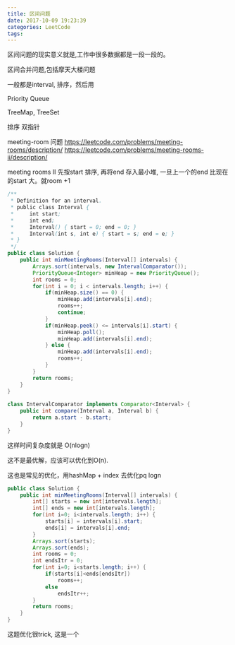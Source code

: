 ```yaml
---
title: 区间问题
date: 2017-10-09 19:23:39
categories: LeetCode
tags:
---
```


区间问题的现实意义就是,工作中很多数据都是一段一段的。

区间合并问题,包括摩天大楼问题

一般都是interval, 排序，然后用

Priority Queue

TreeMap, TreeSet

排序 双指针


meeting-room 问题
https://leetcode.com/problems/meeting-rooms/description/
https://leetcode.com/problems/meeting-rooms-ii/description/

meeting rooms II
先按start 排序, 再将end 存入最小堆, 一旦上一个的end 比现在的start 大。就room +1

```java
/**
 * Definition for an interval.
 * public class Interval {
 *     int start;
 *     int end;
 *     Interval() { start = 0; end = 0; }
 *     Interval(int s, int e) { start = s; end = e; }
 * }
 */
public class Solution {  
    public int minMeetingRooms(Interval[] intervals) {  
        Arrays.sort(intervals, new IntervalComparator());  
        PriorityQueue<Integer> minHeap = new PriorityQueue();  
        int rooms = 0;  
        for(int i = 0; i < intervals.length; i++) {  
            if(minHeap.size() == 0) {  
                minHeap.add(intervals[i].end);  
                rooms++;  
                continue;  
            }  
            if(minHeap.peek() <= intervals[i].start) {  
                minHeap.poll();  
                minHeap.add(intervals[i].end);  
            } else {  
                minHeap.add(intervals[i].end);  
                rooms++;  
            }  
        }  
        return rooms;  
    }  
}  
  
class IntervalComparator implements Comparator<Interval> {  
    public int compare(Interval a, Interval b) {  
        return a.start - b.start;  
    }  
} 
```

这样时间复杂度就是 O(nlogn)

这不是最优解，应该可以优化到O(n).

这也是常见的优化，用hashMap + index 去优化pq logn

```java
public class Solution {
    public int minMeetingRooms(Interval[] intervals) {
        int[] starts = new int[intervals.length];
        int[] ends = new int[intervals.length];
        for(int i=0; i<intervals.length; i++) {
            starts[i] = intervals[i].start;
            ends[i] = intervals[i].end;
        }
        Arrays.sort(starts);
        Arrays.sort(ends);
        int rooms = 0;
        int endsItr = 0;
        for(int i=0; i<starts.length; i++) {
            if(starts[i]<ends[endsItr])
                rooms++;
            else
                endsItr++;
        }
        return rooms;
    }
}
```

这题优化很trick, 这是一个

